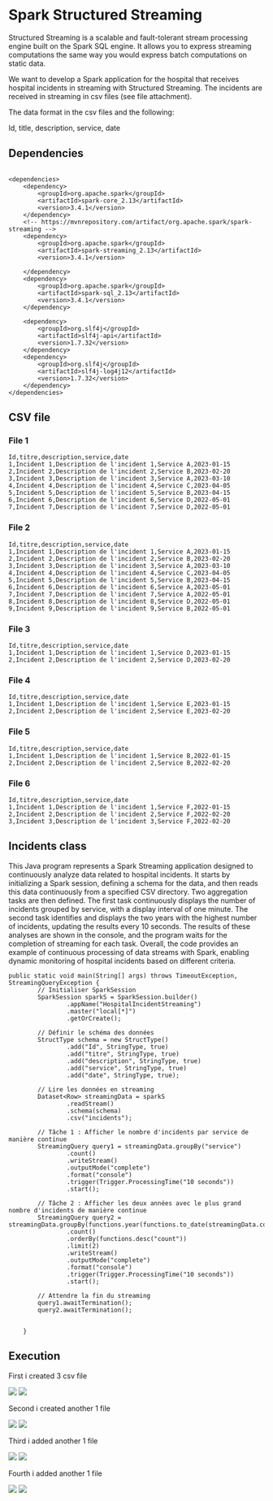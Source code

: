 #  Spark Structured Streaming
Structured Streaming is a scalable and fault-tolerant stream processing engine built on the Spark SQL engine. It allows you to express streaming computations the same way you would express batch computations on static data.

We want to develop a Spark application for the hospital that receives hospital incidents in streaming with Structured Streaming. The incidents are received in streaming in csv files (see file attachment).

The data format in the csv files and the following:

Id, title, description, service, date 

## Dependencies

```

<dependencies>
    <dependency>
        <groupId>org.apache.spark</groupId>
        <artifactId>spark-core_2.13</artifactId>
        <version>3.4.1</version>
    </dependency>
    <!-- https://mvnrepository.com/artifact/org.apache.spark/spark-streaming -->
    <dependency>
        <groupId>org.apache.spark</groupId>
        <artifactId>spark-streaming_2.13</artifactId>
        <version>3.4.1</version>

    </dependency>
    <dependency>
        <groupId>org.apache.spark</groupId>
        <artifactId>spark-sql_2.13</artifactId>
        <version>3.4.1</version>
    </dependency>

    <dependency>
        <groupId>org.slf4j</groupId>
        <artifactId>slf4j-api</artifactId>
        <version>1.7.32</version>
    </dependency>
    <dependency>
        <groupId>org.slf4j</groupId>
        <artifactId>slf4j-log4j12</artifactId>
        <version>1.7.32</version>
    </dependency>
</dependencies>

```

## CSV file 

### File 1
```
Id,titre,description,service,date
1,Incident 1,Description de l'incident 1,Service A,2023-01-15
2,Incident 2,Description de l'incident 2,Service B,2023-02-20
3,Incident 3,Description de l'incident 3,Service A,2023-03-10
4,Incident 4,Description de l'incident 4,Service C,2023-04-05
5,Incident 5,Description de l'incident 5,Service B,2023-04-15
6,Incident 6,Description de l'incident 6,Service D,2022-05-01
7,Incident 7,Description de l'incident 7,Service D,2022-05-01
```

### File 2
```
Id,titre,description,service,date
1,Incident 1,Description de l'incident 1,Service A,2023-01-15
2,Incident 2,Description de l'incident 2,Service B,2023-02-20
3,Incident 3,Description de l'incident 3,Service A,2023-03-10
4,Incident 4,Description de l'incident 4,Service C,2023-04-05
5,Incident 5,Description de l'incident 5,Service B,2023-04-15
6,Incident 6,Description de l'incident 6,Service A,2023-05-01
7,Incident 7,Description de l'incident 7,Service A,2022-05-01
8,Incident 8,Description de l'incident 8,Service D,2022-05-01
9,Incident 9,Description de l'incident 9,Service B,2022-05-01
```

### File 3
```
Id,titre,description,service,date
1,Incident 1,Description de l'incident 1,Service D,2023-01-15
2,Incident 2,Description de l'incident 2,Service D,2023-02-20
```

### File 4
```
Id,titre,description,service,date
1,Incident 1,Description de l'incident 1,Service E,2023-01-15
2,Incident 2,Description de l'incident 2,Service E,2023-02-20
```

### File 5
```
Id,titre,description,service,date
1,Incident 1,Description de l'incident 1,Service B,2022-01-15
2,Incident 2,Description de l'incident 2,Service B,2022-02-20
```
### File 6
```
Id,titre,description,service,date
1,Incident 1,Description de l'incident 1,Service F,2022-01-15
2,Incident 2,Description de l'incident 2,Service F,2022-02-20
3,Incident 3,Description de l'incident 3,Service F,2022-02-20
```


## Incidents class 
This Java program represents a Spark Streaming application designed to continuously analyze data related to hospital incidents. It starts by initializing a Spark session, defining a schema for the data, and then reads this data continuously from a specified CSV directory. Two aggregation tasks are then defined. The first task continuously displays the number of incidents grouped by service, with a display interval of one minute. The second task identifies and displays the two years with the highest number of incidents, updating the results every 10 seconds. The results of these analyses are shown in the console, and the program waits for the completion of streaming for each task. Overall, the code provides an example of continuous processing of data streams with Spark, enabling dynamic monitoring of hospital incidents based on different criteria.

```
public static void main(String[] args) throws TimeoutException, StreamingQueryException {
        // Initialiser SparkSession
        SparkSession sparkS = SparkSession.builder()
                .appName("HospitalIncidentStreaming")
                .master("local[*]")
                .getOrCreate();

        // Définir le schéma des données
        StructType schema = new StructType()
                .add("Id", StringType, true)
                .add("titre", StringType, true)
                .add("description", StringType, true)
                .add("service", StringType, true)
                .add("date", StringType, true);

        // Lire les données en streaming
        Dataset<Row> streamingData = sparkS
                .readStream()
                .schema(schema)
                .csv("incidents");

        // Tâche 1 : Afficher le nombre d'incidents par service de manière continue
        StreamingQuery query1 = streamingData.groupBy("service")
                .count()
                .writeStream()
                .outputMode("complete")
                .format("console")
                .trigger(Trigger.ProcessingTime("10 seconds"))
                .start();

        // Tâche 2 : Afficher les deux années avec le plus grand nombre d'incidents de manière continue
        StreamingQuery query2 = streamingData.groupBy(functions.year(functions.to_date(streamingData.col("date"))).alias("year"))
                .count()
                .orderBy(functions.desc("count"))
                .limit(2)
                .writeStream()
                .outputMode("complete")
                .format("console")
                .trigger(Trigger.ProcessingTime("10 seconds"))
                .start();

        // Attendre la fin du streaming
        query1.awaitTermination();
        query2.awaitTermination();


    }

```

## Execution

First i created 3 csv file 

<img src="Images/batch0-1.png">
<img src="Images/batch0-2.png">

Second i created another 1 file

<img src="Images/batch1-1.png">
<img src="Images/batch1-2.png">

Third i added another 1 file 

<img src="Images/batch2-1.png">
<img src="Images/batch2-2.png">

Fourth i added another 1 file

<img src="Images/batch3-1.png">
<img src="Images/batch3-2.png">




